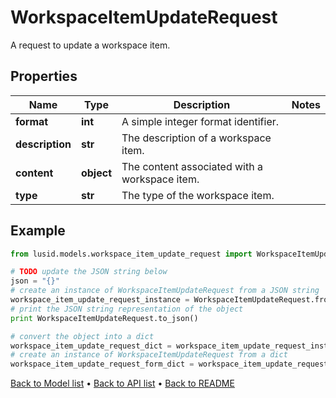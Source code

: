# WorkspaceItemUpdateRequest

A request to update a workspace item.

## Properties
Name | Type | Description | Notes
------------ | ------------- | ------------- | -------------
**format** | **int** | A simple integer format identifier. | 
**description** | **str** | The description of a workspace item. | 
**content** | **object** | The content associated with a workspace item. | 
**type** | **str** | The type of the workspace item. | 

## Example

```python
from lusid.models.workspace_item_update_request import WorkspaceItemUpdateRequest

# TODO update the JSON string below
json = "{}"
# create an instance of WorkspaceItemUpdateRequest from a JSON string
workspace_item_update_request_instance = WorkspaceItemUpdateRequest.from_json(json)
# print the JSON string representation of the object
print WorkspaceItemUpdateRequest.to_json()

# convert the object into a dict
workspace_item_update_request_dict = workspace_item_update_request_instance.to_dict()
# create an instance of WorkspaceItemUpdateRequest from a dict
workspace_item_update_request_form_dict = workspace_item_update_request.from_dict(workspace_item_update_request_dict)
```
[Back to Model list](../README.md#documentation-for-models) &#8226; [Back to API list](../README.md#documentation-for-api-endpoints) &#8226; [Back to README](../README.md)


